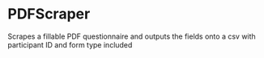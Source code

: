 # PDFScraper
Scrapes a fillable PDF questionnaire and outputs the fields onto a csv with participant ID and form type included
